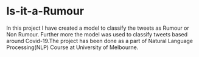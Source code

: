 # Is-it-a-Rumour
In this project I have created a model to classify the tweets as Rumour or Non Rumour. Further more the model was used to classify tweets based around Covid-19.The project has been done as a part of Natural Language Processing(NLP) Course at University of Melbourne.
